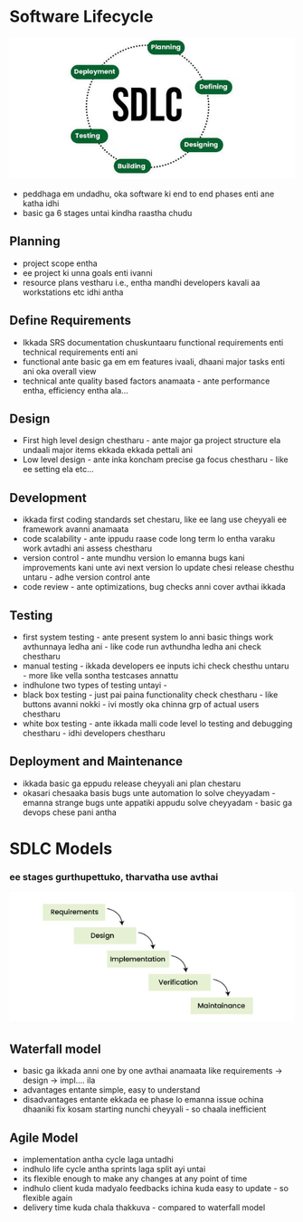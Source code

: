 # Software Lifecycle

![alt text](image.png)

- peddhaga em undadhu, oka software ki end to end phases enti ane katha idhi
- basic ga 6 stages untai kindha raastha chudu

## Planning 
- project scope entha 
- ee project ki unna goals enti ivanni
- resource plans vestharu i.e., entha mandhi developers kavali aa workstations etc idhi antha

## Define Requirements
- Ikkada SRS documentation chuskuntaaru functional requirements enti technical requirements enti ani
- functional ante basic ga em em features ivaali, dhaani major tasks enti ani oka overall view
- technical ante quality based factors anamaata - ante performance entha, efficiency entha ala...

## Design
- First high level design chestharu - ante major ga project structure ela undaali major items ekkada ekkada pettali ani
- Low level design - ante inka koncham precise ga focus chestharu - like ee setting ela etc...

## Development
- ikkada first coding standards set chestaru, like ee lang use cheyyali ee framework avanni anamaata
- code scalability - ante ippudu raase code long term lo entha varaku work avtadhi ani assess chestharu
- version control - ante mundhu version lo emanna bugs kani improvements kani unte avi next version lo update chesi release chesthu untaru - adhe version control ante
- code review - ante optimizations, bug checks anni cover avthai ikkada

## Testing
- first system testing - ante present system lo anni basic things work avthunnaya ledha ani - like code run avthundha ledha ani check chestharu
- manual testing - ikkada developers ee inputs ichi check chesthu untaru - more like vella sontha testcases annattu
- indhulone two types of testing untayi - 
- black box testing - just pai paina functionality check chestharu - like buttons avanni nokki - ivi mostly oka chinna grp of actual users chestharu
- white box testing - ante ikkada malli code level lo testing and debugging chestharu - idhi developers chestharu

## Deployment and Maintenance
- ikkada basic ga eppudu release cheyyali ani plan chestaru
- okasari chesaaka basis bugs unte automation lo solve cheyyadam - emanna strange bugs unte appatiki appudu solve cheyyadam - basic ga devops chese pani antha



# SDLC Models
### ee stages gurthupettuko, tharvatha use avthai
![alt text](image-1.png)
## Waterfall model
- basic ga ikkada anni one by one avthai anamaata like requirements -> design -> impl.... ila
- advantages entante simple, easy to understand 
- disadvantages entante ekkada ee phase lo emanna issue ochina dhaaniki fix kosam starting nunchi cheyyali - so chaala inefficient

## Agile Model
- implementation antha cycle laga untadhi 
- indhulo life cycle antha sprints laga split ayi untai
- its flexible enough to make any changes at any point of time
- indhulo client kuda madyalo feedbacks ichina kuda easy to update - so flexible again
- delivery time kuda chala thakkuva - compared to waterfall model